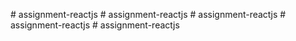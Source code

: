 
#   a s s i g n m e n t - r e a c t j s  
 #   a s s i g n m e n t - r e a c t j s  
 #   a s s i g n m e n t - r e a c t j s  
 #   a s s i g n m e n t - r e a c t j s  
 #   a s s i g n m e n t - r e a c t j s  
 